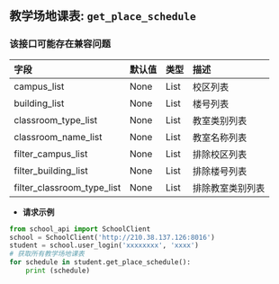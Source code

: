 ## 教学场地课表: `get_place_schedule`

### **该接口可能存在兼容问题**

| 字段                       | 默认值    |类型         |  描述       |
| :-------------            | :-----    | :-----      | :----       |
| campus_list               | None      | List        | 校区列表    |
| building_list             | None      | List        | 楼号列表    |
| classroom_type_list       | None      | List        | 教室类别列表 |
| classroom_name_list       | None      | List        | 教室名称列表 |
| filter_campus_list        | None      | List        | 排除校区列表 |
| filter_building_list      | None      | List        | 排除楼号列表 |
| filter_classroom_type_list | None     | List        | 排除教室类别列表 |

* **请求示例**

```python
from school_api import SchoolClient
school = SchoolClient('http://210.38.137.126:8016')
student = school.user_login('xxxxxxxx', 'xxxx')
# 获取所有教学场地课表
for schedule in student.get_place_schedule():
    print (schedule)
```
